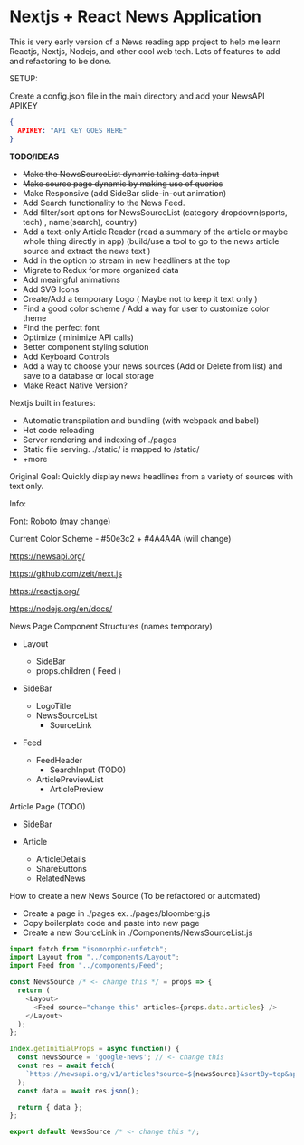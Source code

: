 # Nextjs + React News Application

This is very early version of a News reading app project to help me learn Reactjs, Nextjs, Nodejs, and other cool web tech. Lots of features to add and refactoring to be done.

SETUP:

Create a config.json file in the main directory and add your NewsAPI APIKEY

```JSON
{
  APIKEY: "API KEY GOES HERE"
}
```

**TODO/IDEAS**

* ~~Make the NewsSourceList dynamic taking data input~~
* ~~Make source page dynamic by making use of queries~~
* Make Responsive (add SideBar slide-in-out animation)
* Add Search functionality to the News Feed.
* Add filter/sort options for NewsSourceList (category dropdown(sports, tech) , name(search), country)
* Add a text-only Article Reader (read a summary of the article or maybe whole thing directly in app) (build/use a tool to go to the news article source and extract the news text )
* Add in the option to stream in new headliners at the top
* Migrate to Redux for more organized data
* Add meaingful animations
* Add SVG Icons
* Create/Add a temporary Logo ( Maybe not to keep it text only )
* Find a good color scheme / Add a way for user to customize color theme
* Find the perfect font
* Optimize ( minimize API calls)
* Better component styling solution
* Add Keyboard Controls
* Add a way to choose your news sources (Add or Delete from list) and save to a database or local storage
* Make React Native Version?

Nextjs built in features:

* Automatic transpilation and bundling (with webpack and babel)
* Hot code reloading
* Server rendering and indexing of ./pages
* Static file serving. ./static/ is mapped to /static/
* +more

Original Goal: Quickly display news headlines from a variety of sources with text only.

Info:

Font: Roboto (may change)

Current Color Scheme - #50e3c2 + #4A4A4A (will change)

https://newsapi.org/

https://github.com/zeit/next.js

https://reactjs.org/

https://nodejs.org/en/docs/

News Page Component Structures (names temporary)

* Layout
  * SideBar
  * props.children ( Feed )

* SideBar
  * LogoTitle
  * NewsSourceList
    * SourceLink

* Feed
  * FeedHeader
    * SearchInput (TODO)
  * ArticlePreviewList
    * ArticlePreview

Article Page (TODO)

* SideBar

* Article
  * ArticleDetails
  * ShareButtons
  * RelatedNews

How to create a new News Source (To be refactored or automated)

* Create a page in ./pages ex. ./pages/bloomberg.js
* Copy boilerplate code and paste into new page
* Create a new SourceLink in ./Components/NewsSourceList.js

```javascript
import fetch from "isomorphic-unfetch";
import Layout from "../components/Layout";
import Feed from "../components/Feed";

const NewsSource /* <- change this */ = props => {
  return (
    <Layout>
      <Feed source="change this" articles={props.data.articles} />
    </Layout>
  );
};

Index.getInitialProps = async function() {
  const newsSource = 'google-news'; // <- change this
  const res = await fetch(
    `https://newsapi.org/v1/articles?source=${newsSource}&sortBy=top&apiKey=a48a8946373745789ebc77766ba71e7e`
  );
  const data = await res.json();

  return { data };
};

export default NewsSource /* <- change this */;
```
